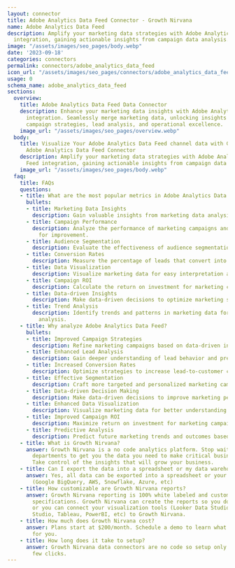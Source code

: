 ```yaml
---
layout: connector
title: Adobe Analytics Data Feed Connector - Growth Nirvana
name: Adobe Analytics Data Feed
description: Amplify your marketing data strategies with Adobe Analytics Data Feed
  integration, gaining actionable insights from campaign data analysis.
image: "/assets/images/seo_pages/body.webp"
date: '2023-09-18'
categories: connectors
permalink: connectors/adobe_analytics_data_feed
icon_url: "/assets/images/seo_pages/connectors/adobe_analytics_data_feed"
usage: 0
schema_name: adobe_analytics_data_feed
sections:
  overview:
    title: Adobe Analytics Data Feed Data Connector
    description: Enhance your marketing data insights with Adobe Analytics Data Feed
      integration. Seamlessly merge marketing data, unlocking insights that shape
      campaign strategies, lead analysis, and operational excellence.
    image_url: "/assets/images/seo_pages/overview.webp"
  body:
    title: Visualize Your Adobe Analytics Data Feed channel data with Growth Nirvana's
      Adobe Analytics Data Feed Connector
    description: Amplify your marketing data strategies with Adobe Analytics Data
      Feed integration, gaining actionable insights from campaign data analysis.
    image_url: "/assets/images/seo_pages/body.webp"
  faq:
    title: FAQs
    questions:
    - title: What are the most popular metrics in Adobe Analytics Data Feed to analyze?
      bullets:
      - title: Marketing Data Insights
        description: Gain valuable insights from marketing data analysis.
      - title: Campaign Performance
        description: Analyze the performance of marketing campaigns and identify areas
          for improvement.
      - title: Audience Segmentation
        description: Evaluate the effectiveness of audience segmentation strategies.
      - title: Conversion Rates
        description: Measure the percentage of leads that convert into customers.
      - title: Data Visualization
        description: Visualize marketing data for easy interpretation and decision-making.
      - title: Campaign ROI
        description: Calculate the return on investment for marketing campaigns.
      - title: Data-driven Insights
        description: Make data-driven decisions to optimize marketing strategies.
      - title: Trend Analysis
        description: Identify trends and patterns in marketing data for predictive
          analysis.
    - title: Why analyze Adobe Analytics Data Feed?
      bullets:
      - title: Improved Campaign Strategies
        description: Refine marketing campaigns based on data-driven insights.
      - title: Enhanced Lead Analysis
        description: Gain deeper understanding of lead behavior and preferences.
      - title: Increased Conversion Rates
        description: Optimize strategies to increase lead-to-customer conversion rates.
      - title: Effective Segmentation
        description: Craft more targeted and personalized marketing campaigns.
      - title: Data-driven Decision Making
        description: Make data-driven decisions to improve marketing performance.
      - title: Enhanced Data Visualization
        description: Visualize marketing data for better understanding and insights.
      - title: Improved Campaign ROI
        description: Maximize return on investment for marketing campaigns.
      - title: Predictive Analysis
        description: Predict future marketing trends and outcomes based on data analysis.
    - title: What is Growth Nirvana?
      answer: Growth Nirvana is a no code analytics platform. Stop waiting for other
        departments to get you the data you need to make critical business decisions.
        Take control of the insights that will grow your business.
    - title: Can I export the data into a spreadsheet or my data warehouse?
      answer: Yes, all data can be exported into a spreadsheet or your data warehouse
        (Google BigQuery, AWS, Snowflake, Azure, etc)
    - title: How customizable are Growth Nirvana reports?
      answer: Growth Nirvana reporting is 100% white labeled and customized to your
        specifications. Growth Nirvana can create the reports so you don’t have to
        or you can connect your visualization tools (Looker Data Studio/Google Data
        Studio, Tableau, PowerBI, etc) to Growth Nirvana.
    - title: How much does Growth Nirvana cost?
      answer: Plans start at $200/month. Schedule a demo to learn what plan is best
        for you.
    - title: How long does it take to setup?
      answer: Growth Nirvana data connectors are no code so setup only requires a
        few clicks.
---
```

